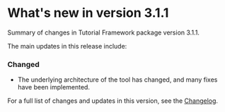 <!-- What's new page template for packages: https://confluence.unity3d.com/display/DOCS/What%27s+new+page+template+for+packages -->

# What's new in version 3.1.1

Summary of changes in Tutorial Framework package version 3.1.1.

The main updates in this release include:

### Changed
- The underlying architecture of the tool has changed, and many fixes have been implemented. 

For a full list of changes and updates in this version, see the [Changelog].

[Changelog]: https://docs.unity3d.com/Packages/com.unity.learn.iet-framework@latest?subfolder=/changelog/CHANGELOG.html
